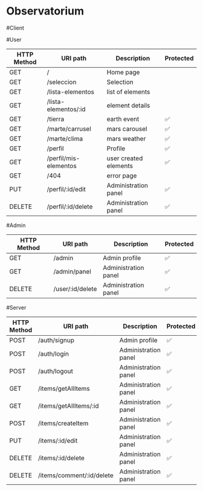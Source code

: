 # Observatorium

#Client

#User

|  HTTP Method  |    URI path  		 		  |    Description        |  Protected |
| ------------- | ----------------------------|-----------------------|------------|
|     GET	    | /  				 		  | Home page             |            |
|     GET	    | /seleccion				  | Selection             |            |
|     GET		| /lista-elementos  		  | list of elements 	  |	           |
|     GET		| /lista-elementos/:id 	      | element details		  |            | 
|     GET		| /tierra        			  | earth event   	      |     ✅     |
|     GET		| /marte/carrusel   		  | mars carousel         | 	✅     |
|     GET		| /marte/clima      		  | mars weather          |     ✅     |
|     GET	    | /perfil       			  | Profile     	      |     ✅     |
|     GET 		| /perfil/mis-elementos  	  | user created elements |     ✅     |
|     GET 		| /404                  	  | error page            |            |
|     PUT 	    | /perfil/:id/edit            | Administration panel  |     ✅     |
|     DELETE 	| /perfil/:id/delete          | Administration panel  |     ✅     |



#Admin

|  HTTP Method  |    URI path  		 			    |    Description       |  Protected  |
| ------------- | ----------------------------------|--------------------- |-------------|
|       GET		| /admin  	    				    | Admin profile	   	   |  ✅         |
|       GET		| /admin/panel 	    				| Administration panel |  ✅         |
|      DELETE 	| /user/:id/delete         	        | Administration panel |  ✅         |


#Server

|  HTTP Method  |    URI path  		 			    |    Description       |  Protected  |
| ------------- | ----------------------------------|--------------------- |-------------|
|      POST		| /auth/signup  	    		    | Admin profile	   	   |  ✅         |
|      POST		| /auth/login    	    		    | Administration panel |  ✅         |
|      POST		| /auth/logout    	    		    | Administration panel |  ✅         |
|      GET		| /items/getAllItems    	        | Administration panel |  ✅         |
|      GET		| /items/getAllItems/:id    	    | Administration panel |  ✅         |
|      POST		| /items/createItem             	| Administration panel |  ✅         |
|      PUT		| /items/:id/edit               	| Administration panel |  ✅         |
|      DELETE 	| /items/:id/delete           	    | Administration panel |  ✅         |
|      DELETE 	| /items/comment/:id/delete         | Administration panel |  ✅         |
